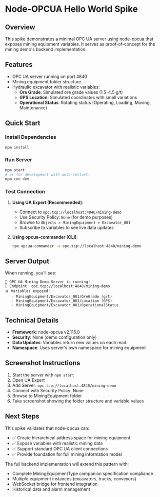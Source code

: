 # Node-OPCUA Hello World Spike

## Overview
This spike demonstrates a minimal OPC UA server using node-opcua that exposes mining equipment variables. It serves as proof-of-concept for the mining demo's backend implementation.

## Features
- OPC UA server running on port 4840
- Mining equipment folder structure
- Hydraulic excavator with realistic variables:
  - **Ore Grade**: Simulated ore grade values (1.5-4.5 g/t)
  - **GPS Location**: Simulated coordinates with small variations
  - **Operational Status**: Rotating status (Operating, Loading, Moving, Maintenance)

## Quick Start

### Install Dependencies
```bash
npm install
```

### Run Server
```bash
npm start
# or for development with auto-restart:
npm run dev
```

### Test Connection
1. **Using UA Expert (Recommended)**:
   - Connect to `opc.tcp://localhost:4840/mining-demo`
   - Use Security Policy: `None` (for demo purposes)
   - Browse to `Objects > MiningEquipment > Excavator_001`
   - Subscribe to variables to see live data updates

2. **Using opcua-commander (CLI)**:
   ```bash
   npx opcua-commander -e opc.tcp://localhost:4840/mining-demo
   ```

## Server Output
When running, you'll see:
```
🚀 OPC UA Mining Demo Server is running!
📡 Endpoint: opc.tcp://localhost:4840/mining-demo
📊 Variables exposed:
   - MiningEquipment/Excavator_001/OreGrade (g/t)
   - MiningEquipment/Excavator_001/Location (GPS)
   - MiningEquipment/Excavator_001/OperationalStatus
```

## Technical Details
- **Framework**: node-opcua v2.116.0
- **Security**: None (demo configuration only)
- **Data Updates**: Variables return new values on each read
- **Namespace**: Uses server's own namespace for mining equipment

## Screenshot Instructions
1. Start the server with `npm start`
2. Open UA Expert
3. Add Server: `opc.tcp://localhost:4840/mining-demo`
4. Connect with Security Policy: None
5. Browse to MiningEquipment folder
6. Take screenshot showing the folder structure and variable values

## Next Steps
This spike validates that node-opcua can:
- ✅ Create hierarchical address space for mining equipment
- ✅ Expose variables with realistic mining data
- ✅ Support standard OPC UA client connections
- ✅ Provide foundation for full mining information model

The full backend implementation will extend this pattern with:
- Complete MiningEquipmentType companion specification compliance
- Multiple equipment instances (excavators, trucks, conveyors)
- WebSocket bridge for frontend integration
- Historical data and alarm management